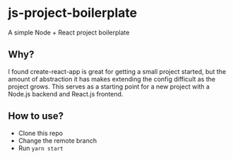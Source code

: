 # js-project-boilerplate
A simple Node + React project boilerplate

## Why?
I found create-react-app is great for getting a small project started, but the amount of abstraction it has makes extending the config difficult as the project grows.
This serves as a starting point for a new project with a Node.js backend and React.js frontend.

## How to use?
- Clone this repo
- Change the remote branch
- Run `yarn start`
